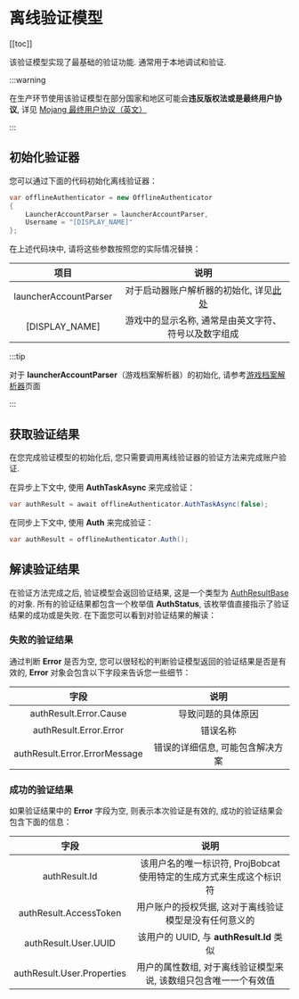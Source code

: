 # 离线验证模型

[[toc]]

该验证模型实现了最基础的验证功能. 通常用于本地调试和验证. 

:::warning

在生产环节使用该验证模型在部分国家和地区可能会**违反版权法或是最终用户协议**, 详见 [Mojang 最终用户协议（英文）](https://www.minecraft.net/en-us/eula)

:::

## 初始化验证器

您可以通过下面的代码初始化离线验证器：

```c#
var offlineAuthenticator = new OfflineAuthenticator
{
    LauncherAccountParser = launcherAccountParser,
    Username = "[DISPLAY_NAME]"
};
```

在上述代码块中, 请将这些参数按照您的实际情况替换：

|          项目           |             说明              |
|:---------------------:|:---------------------------:|
| launcherAccountParser |   对于启动器账户解析器的初始化, 详见[此处]()   |
|    [DISPLAY_NAME]     | 游戏中的显示名称, 通常是由英文字符、符号以及数字组成  |

:::tip

对于 **launcherAccountParser**（游戏档案解析器）的初始化, 请参考[游戏档案解析器](/zhCN/projbobcat/additionalParsers/gameProfileParser)页面

:::

## 获取验证结果

在您完成验证模型的初始化后, 您只需要调用离线验证器的验证方法来完成账户验证. 

在异步上下文中, 使用 **AuthTaskAsync** 来完成验证：

```c#
var authResult = await offlineAuthenticator.AuthTaskAsync(false);
```

在同步上下文中, 使用 **Auth** 来完成验证：

```c#
var authResult = offlineAuthenticator.Auth();
```

## 解读验证结果

在验证方法完成之后, 验证模型会返回验证结果, 这是一个类型为 [AuthResultBase](https://github.com/Corona-Studio/ProjBobcat/blob/master/ProjBobcat/ProjBobcat/Class/Model/Auth/AuthResultBase.cs) 的对象. 
所有的验证结果都包含一个枚举值 **AuthStatus**, 该枚举值直接指示了验证结果的成功或是失败. 
在下面您可以看到对验证结果的解读：

### 失败的验证结果

通过判断 **Error** 是否为空, 您可以很轻松的判断验证模型返回的验证结果是否是有效的, 
**Error** 对象会包含以下字段来告诉您一些细节：

|              字段               |        说明        |
|:-----------------------------:|:----------------:|
|    authResult.Error.Cause     |    导致问题的具体原因     |
|    authResult.Error.Error     |       错误名称       |
| authResult.Error.ErrorMessage | 错误的详细信息, 可能包含解决方案 |

### 成功的验证结果

如果验证结果中的 **Error** 字段为空, 则表示本次验证是有效的, 成功的验证结果会包含下面的信息：

|             字段              |                   说明                    |
|:---------------------------:|:---------------------------------------:|
|        authResult.Id        | 该用户名的唯一标识符, ProjBobcat 使用特定的生成方式来生成这个标识符 |
|   authResult.AccessToken    |       用户账户的授权凭据, 这对于离线验证模型是没有任何意义的       |
|    authResult.User.UUID     |    该用户的 UUID, 与 **authResult.Id** 类似     |
| authResult.User.Properties  |    用户的属性数组, 对于离线验证模型来说, 该数组只包含唯一一个有效值     |
